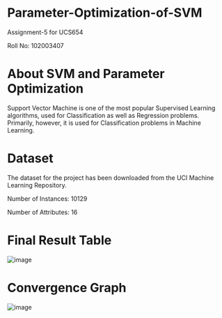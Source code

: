 # Parameter-Optimization-of-SVM
Assignment-5 for UCS654

Roll No: 102003407

# About SVM and Parameter Optimization
Support Vector Machine is one of the most popular Supervised Learning algorithms, used for Classification as well as Regression problems. Primarily, however, it is used for Classification problems in Machine Learning.

# Dataset
The dataset for the project has been downloaded from the UCI Machine Learning Repository.

Number of Instances: 10129

Number of Attributes: 16

# Final Result Table
![image](https://user-images.githubusercontent.com/88207498/233204806-75c99895-8988-4e95-8374-daee0bdb2bb5.png)


# Convergence Graph
![image](https://user-images.githubusercontent.com/88207498/233204577-f0de6eb0-c58e-4eb0-868a-90827236ce8e.png)
